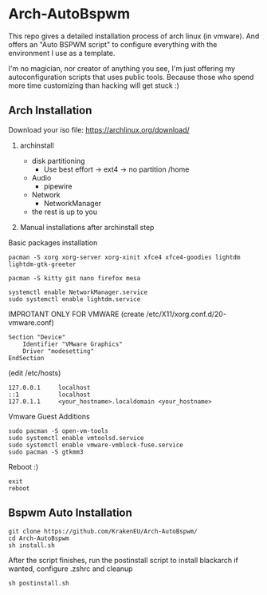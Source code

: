 # Arch-AutoBspwm
This repo gives a detailed installation process of arch linux (in vmware). And offers an "Auto BSPWM script" to configure everything with the environment I use as a template.

I'm no magician, nor creator of anything you see, I'm just offering my autoconfiguration scripts that uses public tools. Because those who spend more time customizing than hacking will get stuck :)


## Arch Installation

Download your iso file: https://archlinux.org/download/

1. archinstall
	- disk partitioning 
		- Use best effort -> ext4 -> no partition /home
 	 - Audio
		- pipewire
   	- Network 
		- NetworkManager
	- the rest is up to you


2. Manual installations after archinstall step

Basic packages installation

```
pacman -S xorg xorg-server xorg-xinit xfce4 xfce4-goodies lightdm lightdm-gtk-greeter

pacman -S kitty git nano firefox mesa

systemctl enable NetworkManager.service
sudo systemctl enable lightdm.service
```

IMPROTANT ONLY FOR VMWARE (create /etc/X11/xorg.conf.d/20-vmware.conf)
```
Section "Device"
    Identifier "VMware Graphics"
    Driver "modesetting"
EndSection
```

(edit /etc/hosts)

```
127.0.0.1     localhost
::1           localhost
127.0.1.1     <your_hostname>.localdomain <your_hostname>
```

Vmware Guest Additions

```
sudo pacman -S open-vm-tools
sudo systemctl enable vmtoolsd.service
sudo systemctl enable vmware-vmblock-fuse.service
sudo pacman -S gtkmm3
```

Reboot :)

```
exit
reboot
```

## Bspwm Auto Installation

```
git clone https://github.com/KrakenEU/Arch-AutoBspwm/
cd Arch-AutoBspwm
sh install.sh
```

After the script finishes, run the postinstall script to install blackarch if wanted, configure .zshrc and cleanup

```
sh postinstall.sh
```

